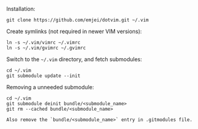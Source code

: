 Installation:

    git clone https://github.com/emjei/dotvim.git ~/.vim

Create symlinks (not required in newer VIM versions):

    ln -s ~/.vim/vimrc ~/.vimrc
    ln -s ~/.vim/gvimrc ~/.gvimrc

Switch to the `~/.vim` directory, and fetch submodules:

    cd ~/.vim
    git submodule update --init

Removing a unneeded submodule:

    cd ~/.vim
	git submodule deinit bundle/<submodule_name>
	git rm --cached bundle/<submodule_name>

    Also remove the `bundle/<submodule_name>` entry in .gitmodules file.
